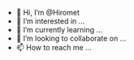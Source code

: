 - 👋 Hi, I’m @Hiromet
- 👀 I’m interested in ...
- 🌱 I’m currently learning ...
- 💞️ I’m looking to collaborate on ...
- 📫 How to reach me ...

<!---
Hiromet/Hiromet is a ✨ special ✨ repository because its `README.md` (this file) appears on your GitHub profile.
You can click the Preview link to take a look at your changes.
--->
